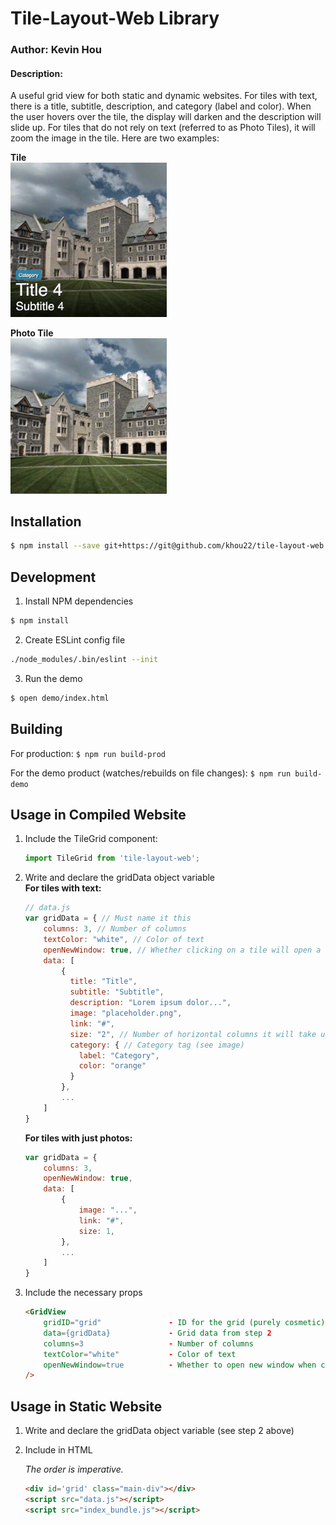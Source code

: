 # Tile-Layout-Web Library
### Author: Kevin Hou
#### Description:

A useful grid view for both static and dynamic websites. For tiles with text, there is a title, subtitle, description, and category (label and color). When the user hovers over the tile, the display will darken and the description will slide up. For tiles that do not rely on text (referred to as Photo Tiles), it will zoom the image in the tile. Here are two examples:

**Tile**<br>
<img src="tile-demo.gif" width="250" />

**Photo Tile**<br>
<img src="photo-tile-demo.gif" width="250" />

## Installation
``` bash
$ npm install --save git+https://git@github.com/khou22/tile-layout-web.git#releasetag
```

## Development
1. Install NPM dependencies
``` bash
$ npm install
```
2. Create ESLint config file
``` bash
./node_modules/.bin/eslint --init
```

3. Run the demo
``` bash
$ open demo/index.html
```

## Building
For production: ``` $ npm run build-prod ```

For the demo product (watches/rebuilds on file changes): ``` $ npm run build-demo ```

## Usage in Compiled Website
1. Include the TileGrid component:
    ``` javascript
    import TileGrid from 'tile-layout-web';
    ```

2. Write and declare the gridData object variable<br>
    **For tiles with text:**
    ``` javascript
    // data.js
    var gridData = { // Must name it this
        columns: 3, // Number of columns
        textColor: "white", // Color of text
        openNewWindow: true, // Whether clicking on a tile will open a new window
        data: [
            {
              title: "Title",
              subtitle: "Subtitle",
              description: "Lorem ipsum dolor...",
              image: "placeholder.png",
              link: "#",
              size: "2", // Number of horizontal columns it will take up
              category: { // Category tag (see image)
                label: "Category",
                color: "orange"
              }
            },
            ...
        ]
    }
    ```

    **For tiles with just photos:**
    ``` javascript
    var gridData = {
        columns: 3,
        openNewWindow: true,
        data: [
            {
                image: "...",
                link: "#",
                size: 1,
            },
            ...
        ]
    }
    ```

3. Include the necessary props
    ``` html
    <GridView
        gridID="grid"               - ID for the grid (purely cosmetic)
        data={gridData}             - Grid data from step 2
        columns=3                   - Number of columns
        textColor="white"           - Color of text
        openNewWindow=true          - Whether to open new window when click
    />
    ```

## Usage in Static Website
1. Write and declare the gridData object variable (see step 2 above)

2. Include in HTML

    *The order is imperative.*
    ``` html
    <div id='grid' class="main-div"></div>
    <script src="data.js"></script>
    <script src="index_bundle.js"></script>
    ```
